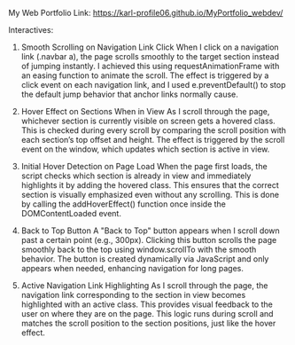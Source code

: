 My Web Portfolio Link: https://karl-profile06.github.io/MyPortfolio_webdev/

Interactives:

1. Smooth Scrolling on Navigation Link Click
When I click on a navigation link (.navbar a), the page scrolls smoothly to the target section instead of jumping instantly. I achieved this using requestAnimationFrame with an easing function to animate the scroll. The effect is triggered by a click event on each navigation link, and I used e.preventDefault() to stop the default jump behavior that anchor links normally cause.

2. Hover Effect on Sections When in View
As I scroll through the page, whichever section is currently visible on screen gets a hovered class. This is checked during every scroll by comparing the scroll position with each section’s top offset and height. The effect is triggered by the scroll event on the window, which updates which section is active in view.

3. Initial Hover Detection on Page Load
When the page first loads, the script checks which section is already in view and immediately highlights it by adding the hovered class. This ensures that the correct section is visually emphasized even without any scrolling. This is done by calling the addHoverEffect() function once inside the DOMContentLoaded event.

4. Back to Top Button
A "Back to Top" button appears when I scroll down past a certain point (e.g., 300px). Clicking this button scrolls the page smoothly back to the top using window.scrollTo with the smooth behavior. The button is created dynamically via JavaScript and only appears when needed, enhancing navigation for long pages.

5. Active Navigation Link Highlighting
As I scroll through the page, the navigation link corresponding to the section in view becomes highlighted with an active class. This provides visual feedback to the user on where they are on the page. This logic runs during scroll and matches the scroll position to the section positions, just like the hover effect.
